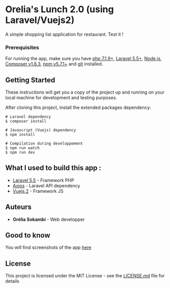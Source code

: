 # Orelia's Lunch 2.0 (using Laravel/Vuejs2)

A simple shopping list application for restaurant. Test it !

### Prerequisites

For running the app, make sure you have [php 7.1.9+](http://php.net/downloads.php), [Laravel 5.5+](https://laravel.com/docs/5.5/installation), [Node.js](https://nodejs.org/en/),  [Composer v1.6.3](https://getcomposer.org/download/), [npm v5.7.1+](https://www.npmjs.com/)  and [git](https://git-scm.com/) installed.

## Getting Started

These instructions will get you a copy of the project up and running on your local machine for development and testing purposes. 

After cloning this project, install the extended packages dependency: 

```
# Laravel dependency
$ composer install

# Javascript (Vuejs) dependency
$ npm install

# Compilation during developpement
$ npm run watch
$ npm run dev
```

## What I used to build this app :

* [Laravel 5.5](https://laravel.com/) - Framework PHP
* [Axios](https://laracasts.com/discuss/channels/vue/axios-get-datas-from-database-using-axios-in-vuejs-in-laravel?page=1) - Laravel API dependency
* [Vuejs 2](https://vuejs.org) - Framework JS


## Auteurs

* **Orélia Sokambi** - Web developper 

## Good to know
You will find screenshots of the app [here](https://github.com/OreliaSk/Orelia-s-Lunch-2.0/tree/master/screenshots)

## License

This project is licensed under the MIT License - see the [LICENSE.md](LICENSE.md) file for details
